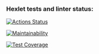 ### Hexlet tests and linter status:
[![Actions Status](https://github.com/Nblyumenshteyn/frontend-project-lvl2/workflows/hexlet-check/badge.svg)](https://github.com/Nblyumenshteyn/frontend-project-lvl2/actions)

[![Maintainability](https://api.codeclimate.com/v1/badges/076f224e179c1fd91f15/maintainability)](https://codeclimate.com/github/Nblyumenshteyn/frontend-project-lvl2/maintainability)

[![Test Coverage](https://api.codeclimate.com/v1/badges/076f224e179c1fd91f15/test_coverage)](https://codeclimate.com/github/Nblyumenshteyn/frontend-project-lvl2/test_coverage)
